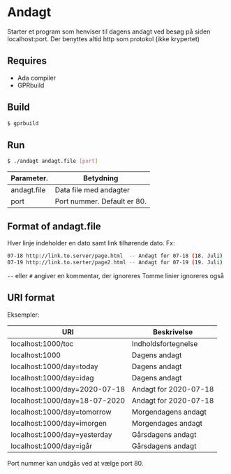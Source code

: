 # Andagt
Starter et program som henviser til dagens andagt ved besøg på siden localhost:port.
Der benyttes altid http som protokol (ikke krypertet)

## Requires
* Ada compiler
* GPRbuild

## Build
```sh
$ gprbuild
```

## Run

```sh
$ ./andagt andagt.file [port]
```

Parameter.  | Betydning
----------- | ------------
andagt.file | Data file med andagter
port        | Port nummer. Default er 80.
      
## Format of andagt.file
Hver linje indeholder en dato samt link tilhørende dato. Fx:

```sh
07-18 http://link.to.server/page.html  -- Andagt for 07-18 (18. Juli)
07-19 http://link.to.serter/page2.html -- Andagt for 07-19 (19. Juli)
```

`--` eller `#` angiver en kommentar, der ignoreres
Tomme linier ignoreres også

## URI format
Eksempler:

URI                           | Beskrivelse    
----------------------------- | -------------------
localhost:1000/toc            | Indholdsfortegnelse
localhost:1000                | Dagens andagt
localhost:1000/day=today      | Dagens andagt
localhost:1000/day=idag       | Dagens andagt
localhost:1000/day=2020-07-18 | Andagt for 2020-07-18
localhost:1000/day=18-07-2020 | Andagt for 2020-07-18
localhost:1000/day=tomorrow   | Morgendagens andagt
localhost:1000/day=imorgen    | Morgendages andagt
localhost:1000/day=yesterday  | Gårsdagens andagt
localhost:1000/day=igår       | Gårsdagens andagt

Port nummer kan undgås ved at vælge port 80.
